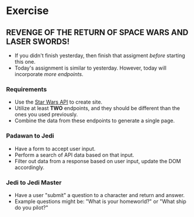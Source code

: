 # Exercise

## REVENGE OF THE RETURN OF SPACE WARS AND LASER SWORDS!

* If you didn't finish yesterday, then finish that assigment _before_ starting this one.
* Today's assignment is similar to yesterday. However, today will incorporate _more endpoints_.

### Requirements

* Use the [Star Wars API](https://swapi.dev/documentation) to create site.
* Utilize at least __TWO__ endpoints, and they should be different than the ones you used previously.
* Combine the data from these endpoints to generate a single page.

### Padawan to Jedi

* Have a form to accept user input.
* Perform a search of API data based on that input.
* Filter out data from a response based on user input, update the DOM accordingly.

### Jedi to Jedi Master

* Have a user "submit" a question to a character and return and answer.
* Example questions might be: "What is your homeworld?" or "What ship do you pilot?"
